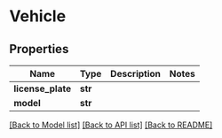 # Vehicle

## Properties
Name | Type | Description | Notes
------------ | ------------- | ------------- | -------------
**license_plate** | **str** |  | 
**model** | **str** |  | 

[[Back to Model list]](../README.md#documentation-for-models) [[Back to API list]](../README.md#documentation-for-api-endpoints) [[Back to README]](../README.md)

